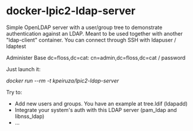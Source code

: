 # docker-lpic2-ldap-server

Simple OpenLDAP server with a user/group tree to demonstrate authentication against an LDAP.
Meant to be used together with another "ldap-client" container.
You can connect through SSH with ldapuser / ldaptest

Administer Base dc=floss,dc=cat:
cn=admin,dc=floss,dc=cat / password

Just launch it:

*docker run --rm -t kpeiruza/lpic2-ldap-server*

Try to:

- Add new users and groups. You have an example at tree.ldif (ldapadd)
- Integrate your system's auth with this LDAP server (pam_ldap and libnss_ldap)
- ...
